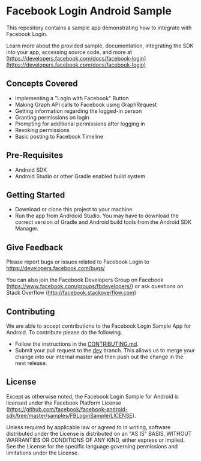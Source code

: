 Facebook Login Android Sample
========================

This repository contains a sample app demonstrating how to integrate with Facebook Login.

Learn more about the provided sample, documentation, integrating the SDK into your app, accessing source code, and more at [https://developers.facebook.com/docs/facebook-login](https://developers.facebook.com/docs/facebook-login)

Concepts Covered
-------------
- Implementing a "Login with Facebook" Button
- Making Graph API calls to Facebook using GraphRequest
- Getting information regarding the logged-in person
- Granting permissions on login
- Prompting for additional permissions after logging in
- Revoking permissions
- Basic posting to Facebook Timeline

Pre-Requisites
-------------
- Android SDK
- Android Studio or other Gradle enabled build system

Getting Started
-------------
- Download or clone this project to your machine
- Run the app from Andrdoid Studio. You may have to download the correct version of Gradle and Android build tools from the Android SDK Manager.

Give Feedback
-------------
Please report bugs or issues related to Facebook Login to https://developers.facebook.com/bugs/

You can also join the Facebook Developers Group on Facebook (https://www.facebook.com/groups/fbdevelopers/) or ask questions on Stack Overflow (http://facebook.stackoverflow.com)

Contributing
-------------
We are able to accept contributions to the Facebook Login Sample App for Android. To contribute please do the following.
- Follow the instructions in the [CONTRIBUTING.md](https://github.com/facebook/facebook-android-sdk/tree/master/samples/FBLoginSample/CONTRIBUTING.md).
- Submit your pull request to the [dev](https://github.com/facebook/facebook-android-sdk/tree/dev) branch. This allows us to merge your change into our internal master and then push out the change in the next release.

License
-------
Except as otherwise noted, the Facebook Login Sample for Android is licensed under the Facebook Platform License (https://github.com/facebook/facebook-android-sdk/tree/master/samples/FBLoginSample/LICENSE).

Unless required by applicable law or agreed to in writing, software distributed under the License is distributed on an "AS IS" BASIS, WITHOUT WARRANTIES OR CONDITIONS OF ANY KIND, either express or implied.  See the License for the specific language governing permissions and limitations under the License.
